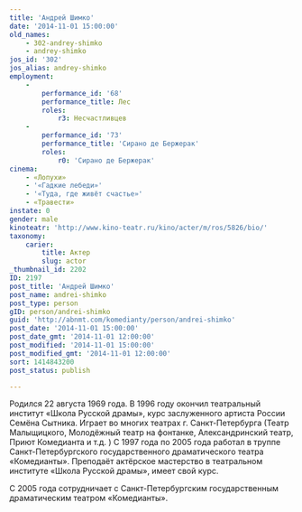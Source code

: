 ```yaml
---
title: 'Андрей Шимко'
date: '2014-11-01 15:00:00'
old_names:
    - 302-andrey-shimko
    - andrey-shimko
jos_id: '302'
jos_alias: andrey-shimko
employment:
    -
        performance_id: '68'
        performance_title: Лес
        roles:
            r3: Несчастливцев
    -
        performance_id: '73'
        performance_title: 'Сирано де Бержерак'
        roles:
            r0: 'Сирано де Бержерак'
cinema:
    - «Лопухи»
    - '«Гадкие лебеди»'
    - '«Туда, где живёт счастье»'
    - «Травести»
instate: 0
gender: male
kinoteatr: 'http://www.kino-teatr.ru/kino/acter/m/ros/5826/bio/'
taxonomy:
    carier:
        title: Актер
        slug: actor
_thumbnail_id: 2202
ID: 2197
post_title: 'Андрей Шимко'
post_name: andrei-shimko
post_type: person
gID: person/andrei-shimko
guid: 'http://abnmt.com/komedianty/person/andrei-shimko'
post_date: '2014-11-01 15:00:00'
post_date_gmt: '2014-11-01 12:00:00'
post_modified: '2014-11-01 15:00:00'
post_modified_gmt: '2014-11-01 12:00:00'
sort: 1414843200
post_status: publish

---
```


Родился 22 августа 1969 года. В 1996 году окончил театральный институт «Школа Русской драмы», курс заслуженного артиста России Семёна Сытника. Играет во многих театрах г. Санкт-Петербурга (Театр Малыщицкого, Молодёжный театр на фонтанке, Александринский театр, Приют Комедианта и т.д. ) С 1997 года по 2005 года работал в труппе Санкт-Петербургского государственного драматического театра «Комедианты». Преподаёт актёрское мастерство в театральном институте «Школа Русской драмы», имеет свой курс.


С 2005 года сотрудничает с Санкт-Петербургским государственным драматическим театром «Комедианты».